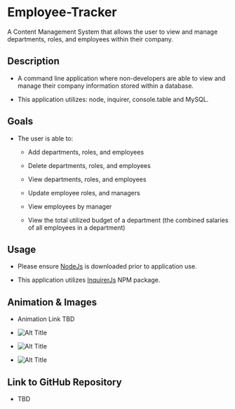 # Employee-Tracker
A Content Management System that allows the user to view and manage departments, roles, and employees within their company. 


## Description

* A command line application where non-developers are able to view and manage their company information stored within a database. 

* This application utilizes: node, inquirer, console.table and MySQL.


## Goals

* The user is able to:

    * Add departments, roles, and employees

    * Delete departments, roles, and employees

    * View departments, roles, and employees

    * Update employee roles, and managers

    * View employees by manager

    * View the total utilized budget of a department (the combined salaries of all employees in a department)


## Usage

* Please ensure [NodeJs](https://nodejs.org/en/) is downloaded prior to application use.

* This application utilizes [InquirerJs](https://www.npmjs.com/package/inquirer/v/0.2.3) NPM package.


## Animation & Images

* Animation Link TBD

* ![Alt Title](assets/path/image.png)

* ![Alt Title](assets/path/image.png)

* ![Alt Title](assets/path/image.png)


## Link to GitHub Repository

* TBD